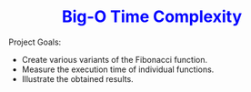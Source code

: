 <h1 style="text-align:center; color:blue; font-weight:bold;">Big-O Time Complexity</h1> 
Project Goals:

- Create various variants of the Fibonacci function.
- Measure the execution time of individual functions.
- Illustrate the obtained results.
